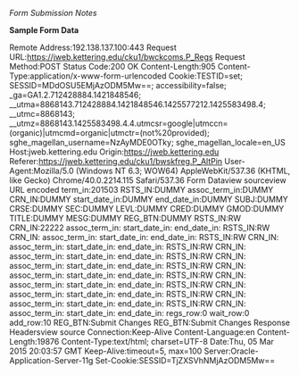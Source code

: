 *Form Submission Notes*

**Sample Form Data**

Remote Address:192.138.137.100:443
Request URL:https://jweb.kettering.edu/cku1/bwckcoms.P_Regs
Request Method:POST
Status Code:200 OK
Content-Length:905
Content-Type:application/x-www-form-urlencoded
Cookie:TESTID=set; SESSID=MDdOSU5EMjAzODM5Mw==; accessibility=false; _ga=GA1.2.712428884.1421848546; __utma=8868143.712428884.1421848546.1425577212.1425583498.4; __utmc=8868143; __utmz=8868143.1425583498.4.4.utmcsr=google|utmccn=(organic)|utmcmd=organic|utmctr=(not%20provided); sghe_magellan_username=NzAyMDE0OTky; sghe_magellan_locale=en_US
Host:jweb.kettering.edu
Origin:https://jweb.kettering.edu
Referer:https://jweb.kettering.edu/cku1/bwskfreg.P_AltPin
User-Agent:Mozilla/5.0 (Windows NT 6.3; WOW64) AppleWebKit/537.36 (KHTML, like Gecko) Chrome/40.0.2214.115 Safari/537.36
Form Dataview sourceview URL encoded
term_in:201503
RSTS_IN:DUMMY
assoc_term_in:DUMMY
CRN_IN:DUMMY
start_date_in:DUMMY
end_date_in:DUMMY
SUBJ:DUMMY
CRSE:DUMMY
SEC:DUMMY
LEVL:DUMMY
CRED:DUMMY
GMOD:DUMMY
TITLE:DUMMY
MESG:DUMMY
REG_BTN:DUMMY
RSTS_IN:RW
CRN_IN:22222
assoc_term_in:
start_date_in:
end_date_in:
RSTS_IN:RW
CRN_IN:
assoc_term_in:
start_date_in:
end_date_in:
RSTS_IN:RW
CRN_IN:
assoc_term_in:
start_date_in:
end_date_in:
RSTS_IN:RW
CRN_IN:
assoc_term_in:
start_date_in:
end_date_in:
RSTS_IN:RW
CRN_IN:
assoc_term_in:
start_date_in:
end_date_in:
RSTS_IN:RW
CRN_IN:
assoc_term_in:
start_date_in:
end_date_in:
RSTS_IN:RW
CRN_IN:
assoc_term_in:
start_date_in:
end_date_in:
RSTS_IN:RW
CRN_IN:
assoc_term_in:
start_date_in:
end_date_in:
RSTS_IN:RW
CRN_IN:
assoc_term_in:
start_date_in:
end_date_in:
RSTS_IN:RW
CRN_IN:
assoc_term_in:
start_date_in:
end_date_in:
regs_row:0
wait_row:0
add_row:10
REG_BTN:Submit Changes
REG_BTN:Submit Changes
Response Headersview source
Connection:Keep-Alive
Content-Language:en
Content-Length:19876
Content-Type:text/html; charset=UTF-8
Date:Thu, 05 Mar 2015 20:03:57 GMT
Keep-Alive:timeout=5, max=100
Server:Oracle-Application-Server-11g
Set-Cookie:SESSID=TjZXSVhNMjAzODM5Mw==